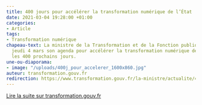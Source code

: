 ```yaml
---
title: 400 jours pour accélérer la transformation numérique de l’État
date: 2021-03-04 19:28:00 +01:00
categories:
- Article
tags:
- Transformation numérique
chapeau-text: La ministre de la Transformation et de la Fonction publiques présentait
  jeudi 4 mars son agenda pour accélérer la transformation numérique de l’État pour
  les 400 prochains jours.
une-ou-diaporama:
- image: "/uploads/400j_pour_accelerer_1600x860.jpg"
auteur: transformation.gouv.fr
redirection: https://www.transformation.gouv.fr/la-ministre/actualite/400-jours-pour-accelerer-la-transformation-numerique-de-letat
---
```


<div class="lien-important"><a href="https://www.transformation.gouv.fr/la-ministre/actualite/400-jours-pour-accelerer-la-transformation-numerique-de-letat "Lire la suite sur transformation.gouv.fr - lien externe">Lire la suite sur transformation.gouv.fr</a></div>